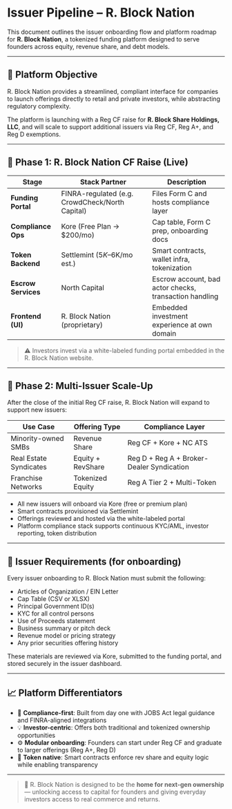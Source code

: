 # Issuer Pipeline – R. Block Nation

This document outlines the issuer onboarding flow and platform roadmap for **R. Block Nation**, a tokenized funding platform designed to serve founders across equity, revenue share, and debt models.

---

## 🎯 Platform Objective

R. Block Nation provides a streamlined, compliant interface for companies to launch offerings directly to retail and private investors, while abstracting regulatory complexity.

The platform is launching with a Reg CF raise for **R. Block Share Holdings, LLC**, and will scale to support additional issuers via Reg CF, Reg A+, and Reg D exemptions.

---

## 🔁 Phase 1: R. Block Nation CF Raise (Live)

| Stage                | Stack Partner         | Description |
|---------------------|-----------------------|-------------|
| **Funding Portal**  | FINRA-regulated (e.g. CrowdCheck/North Capital) | Files Form C and hosts compliance layer |
| **Compliance Ops**  | Kore (Free Plan → $200/mo) | Cap table, Form C prep, onboarding docs |
| **Token Backend**   | Settlemint ($5K–$6K/mo est.) | Smart contracts, wallet infra, tokenization |
| **Escrow Services** | North Capital         | Escrow account, bad actor checks, transaction handling |
| **Frontend (UI)**   | R. Block Nation (proprietary) | Embedded investment experience at own domain |

> ⚠️ Investors invest via a white-labeled funding portal embedded in the R. Block Nation website.

---

## 🚀 Phase 2: Multi-Issuer Scale-Up

After the close of the initial Reg CF raise, R. Block Nation will expand to support new issuers:

| Use Case              | Offering Type      | Compliance Layer         |
|-----------------------|--------------------|---------------------------|
| Minority-owned SMBs   | Revenue Share      | Reg CF + Kore + NC ATS    |
| Real Estate Syndicates| Equity + RevShare  | Reg D + Reg A + Broker-Dealer Syndication |
| Franchise Networks    | Tokenized Equity   | Reg A Tier 2 + Multi-Token |

- All new issuers will onboard via Kore (free or premium plan)
- Smart contracts provisioned via Settlemint
- Offerings reviewed and hosted via the white-labeled portal
- Platform compliance stack supports continuous KYC/AML, investor reporting, token distribution

---

## 📎 Issuer Requirements (for onboarding)

Every issuer onboarding to R. Block Nation must submit the following:

- Articles of Organization / EIN Letter
- Cap Table (CSV or XLSX)
- Principal Government ID(s)
- KYC for all control persons
- Use of Proceeds statement
- Business summary or pitch deck
- Revenue model or pricing strategy
- Any prior securities offering history

These materials are reviewed via Kore, submitted to the funding portal, and stored securely in the issuer dashboard.

---

## 📈 Platform Differentiators

- 🔐 **Compliance-first**: Built from day one with JOBS Act legal guidance and FINRA-aligned integrations
- 💡 **Investor-centric**: Offers both traditional and tokenized ownership opportunities
- ⚙️ **Modular onboarding**: Founders can start under Reg CF and graduate to larger offerings (Reg A+, Reg D)
- 🧱 **Token native**: Smart contracts enforce rev share and equity logic while enabling transparency

---

> 📌 R. Block Nation is designed to be the **home for next-gen ownership** — unlocking access to capital for founders and giving everyday investors access to real commerce and returns.


